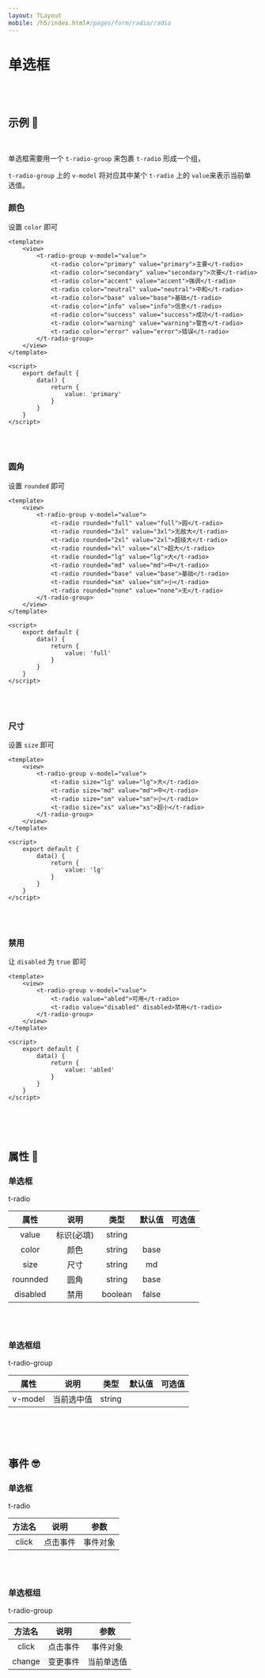 ```yaml
---
layout: TLayout
mobile: /h5/index.html#/pages/form/radio/radio
---
```


# 单选框 


<br />
<br />

## 示例 :thinking:

<br />

单选框需要用一个 `t-radio-group` 来包裹 `t-radio` 形成一个组，  

`t-radio-group` 上的 `v-model` 将对应其中某个 `t-radio` 上的 `value`来表示当前单选值。


### 颜色



设置 `color` 即可

```vue
<template>
	<view>
        <t-radio-group v-model="value">
            <t-radio color="primary" value="primary">主要</t-radio>
            <t-radio color="secondary" value="secondary">次要</t-radio>
            <t-radio color="accent" value="accent">强调</t-radio>
            <t-radio color="neutral" value="neutral">中和</t-radio>
            <t-radio color="base" value="base">基础</t-radio>
            <t-radio color="info" value="info">信息</t-radio>
            <t-radio color="success" value="success">成功</t-radio>
            <t-radio color="warning" value="warning">警告</t-radio>
            <t-radio color="error" value="error">错误</t-radio>
        </t-radio-group>
	</view>
</template>

<script>
    export default {
        data() {
            return {
                value: 'primary'
            }
        }
    }
</script>
```

<br />
<br />

### 圆角

设置 `rounded` 即可

```vue
<template>
	<view>
        <t-radio-group v-model="value">
            <t-radio rounded="full" value="full">圆</t-radio>
            <t-radio rounded="3xl" value="3xl">无敌大</t-radio>
            <t-radio rounded="2xl" value="2xl">超级大</t-radio>
            <t-radio rounded="xl" value="xl">超大</t-radio>
            <t-radio rounded="lg" value="lg">大</t-radio>
            <t-radio rounded="md" value="md">中</t-radio>
            <t-radio rounded="base" value="base">基础</t-radio>
            <t-radio rounded="sm" value="sm">小</t-radio>
            <t-radio rounded="none" value="none">无</t-radio>
        </t-radio-group>
	</view>
</template>

<script>
    export default {
        data() {
            return {
                value: 'full'
            }
        }
    }
</script>
```

<br />
<br />

### 尺寸

设置 `size` 即可

```vue
<template>
	<view>
        <t-radio-group v-model="value">
            <t-radio size="lg" value="lg">大</t-radio>
            <t-radio size="md" value="md">中</t-radio>
            <t-radio size="sm" value="sm">小</t-radio>
            <t-radio size="xs" value="xs">超小</t-radio>
        </t-radio-group>
	</view>
</template>

<script>
    export default {
        data() {
            return {
                value: 'lg'
            }
        }
    }
</script>
```

<br />
<br />

### 禁用

让 `disabled` 为 `true` 即可

```vue
<template>
	<view>
        <t-radio-group v-model="value">
            <t-radio value="abled">可用</t-radio>
            <t-radio value="disabled" disabled>禁用</t-radio>
        </t-radio-group>
	</view>
</template>

<script>
    export default {
        data() {
            return {
                value: 'abled'
            }
        }
    }
</script>
```

<br />
<br />
<br />

## 属性 :monocle_face:

### 单选框

t-radio

|   属性   |    说明    |  类型   | 默认值 |      可选值       |
| :------: | :--------: | :-----: | :----: | :---------------: |
|  value   | 标识(必填) | string  |        |                   |
|  color   |    颜色    | string  |  base  |  <t-doc-color />  |
|   size   |    尺寸    | string  |   md   |  <t-doc-size />   |
| rounnded |    圆角    | string  |  base  | <t-doc-rounded /> |
| disabled |    禁用    | boolean | false  |   <t-doc-boo />   |

<br />
<br />

### 单选框组

t-radio-group

|  属性   |    说明    |  类型  | 默认值 | 可选值 |
| :-----: | :--------: | :----: | :----: | :----: |
| v-model | 当前选中值 | string |        |        |


<br />
<br />
<br />

## 事件 :nerd_face:

### 单选框

t-radio

| 方法名 |   说明   |   参数   |
| :----: | :------: | :------: |
| click  | 点击事件 | 事件对象 |

<br />
<br />

### 单选框组

t-radio-group

| 方法名 |   说明   |    参数    |
| :----: | :------: | :--------: |
| click  | 点击事件 |  事件对象  |
| change | 变更事件 | 当前单选值 |

<br />
<br />
<br />